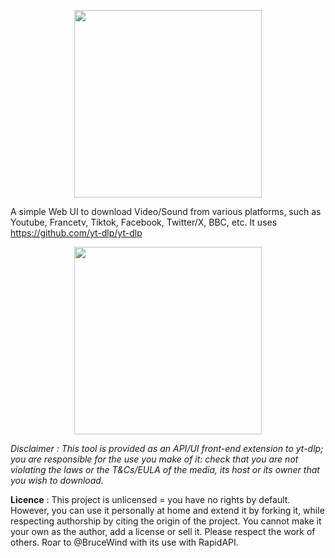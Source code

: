 <p align="center">
    <img height="300" src="https://raw.githubusercontent.com/gallolabs/media-downloader/master/logo_w300.jpeg">
</p>

A simple Web UI to download Video/Sound from various platforms, such as Youtube, Francetv, Tiktok, Facebook, Twitter/X, BBC, etc. It uses https://github.com/yt-dlp/yt-dlp

<p align="center">
    <img height="300" src="https://raw.githubusercontent.com/gallolabs/media-downloader/master/snapshot.png">
</p>

*Disclaimer : This tool is provided as an API/UI front-end extension to yt-dlp; you are responsible for the use you make of it: check that you are not violating the laws or the T&Cs/EULA of the media, its host or its owner that you wish to download.*

**Licence** : This project is unlicensed = you have no rights by default. However, you can use it personally at home and extend it by forking it, while respecting authorship by citing the origin of the project. You cannot make it your own as the author, add a license or sell it. Please respect the work of others. Roar to @BruceWind with its use with RapidAPI.
